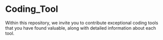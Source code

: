 # Coding_Tool
Within this repository, we invite you to contribute exceptional coding tools that you have found valuable, along with detailed information about each tool.
